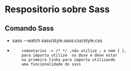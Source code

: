 <h1> Respositorio sobre Sass </h1>

<h2> Comando Sass </h2>

<ul>
<li> sass --watch sass/style.sass:css/style.css
<li>  
      
        comentarios -> /* */ ,não utilize ; e nem { },
        para importa utilize  ou @use e deve estar
        na primeira linha para importa utilizando
        uma funcionalidade do sass
     
